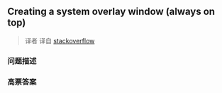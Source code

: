 ## Creating a system overlay window (always on top)

> 译者 译自 [stackoverflow](http://stackoverflow.com/questions/4481226/creating-a-system-overlay-window-always-on-top) 

### 问题描述 

### 高票答案 

